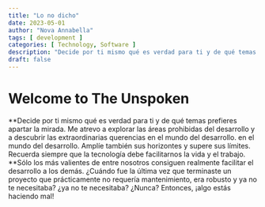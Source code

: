 ```yaml
---
title: "Lo no dicho"
date: 2023-05-01
author: "Nova Annabella"
tags: [ development ]
categories: [ Technology, Software ]
description: "Decide por ti mismo qué es verdad para ti y de qué temas prefieres apartar la mirada"
draft: false
---
```



# Welcome to The Unspoken

**Decide por ti mismo qué es verdad para ti y de qué temas prefieres apartar la mirada. Me atrevo a explorar las áreas
prohibidas del desarrollo y a descubrir las extraordinarias querencias en el mundo del desarrollo. en el mundo del
desarrollo. Amplíe también sus horizontes y supere sus límites. Recuerda siempre que la tecnología debe facilitarnos la
vida y el trabajo. **Sólo los más valientes de entre nosotros consiguen realmente facilitar el desarrollo a los demás.
¿Cuándo fue la última vez que terminaste un proyecto que prácticamente no requería mantenimiento, era robusto y ya no te
necesitaba? ¿ya no te necesitaba? ¿Nunca? Entonces, ¡algo estás haciendo mal!
